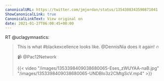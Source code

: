```yaml
---
canonicalURL: https://twitter.com/jmjordan/status/1354308343590871041
ShowCanonicalLink: true
CanonicalLinkText: View original on
date: 2021-01-27T06:00:45+00:00
---
```

RT @uclagymnastics:
> This is what #blackexcellence looks like. @DennisNia does it again! 🔥
> 
> 📹 @Pac12Network 
> 
> {{< video "/images/1353398409038680065-Eses_zWUYAA-naB.jpg" "/images/1353398409038680065-UNDBlo3z2CMtgScV.mp4" >}}